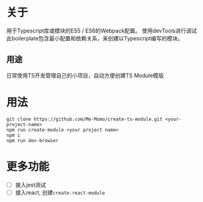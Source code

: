 # 关于

用于Typescript库或模块的ES5 / ES6的Webpack配置。
使用devTools进行调试
此boilerplate包含最小配置和依赖关系，来创建以Typescript编写的模块。

## 用途

日常使用TS开发管理自己的小项目，自动方便创建TS Module模版

# 用法

```
git clone https://github.com/Me-Momo/create-ts-module.git <your-project-name>
npm run create-module <your project name>
npm i 
npm run dev-browser 
```

# 更多功能

- [ ] 接入jest测试
- [ ] 接入react, 创建`create-react-module`
